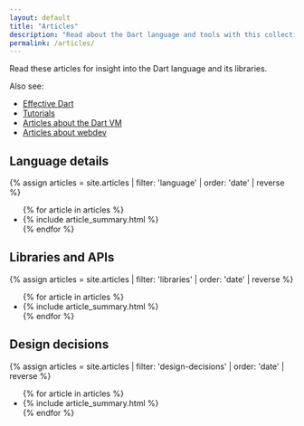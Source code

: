 ```yaml
---
layout: default
title: "Articles"
description: "Read about the Dart language and tools with this collection of articles, style guides, and more."
permalink: /articles/
---
```


Read these articles for insight into the Dart language and its libraries.

Also see:

* [Effective Dart](/guides/language/effective-dart/)
* [Tutorials](/tutorials/)
* [Articles about the Dart VM](/articles/dart-vm/)
* [Articles about webdev]({{site.webdev}}/articles/)

<div class="break-80">
  <h2>Language details</h2>
  {% assign articles = site.articles | filter: 'language' | order: 'date' | reverse %}
  <ul class="nav-list">
    {% for article in articles %}
      <li>{% include article_summary.html %}</li>
    {% endfor %}
  </ul>
</div>

<div class="break-80">
  <h2>Libraries and APIs</h2>
  {% assign articles = site.articles | filter: 'libraries' | order: 'date' | reverse %}
  <ul class="nav-list">
    {% for article in articles %}
      <li>{% include article_summary.html %}</li>
    {% endfor %}
  </ul>
</div>

<div class="break-80">
  <h2>Design decisions</h2>
  {% assign articles = site.articles | filter: 'design-decisions' | order: 'date' | reverse %}
  <ul class="nav-list">
    {% for article in articles %}
      <li>{% include article_summary.html %}</li>
    {% endfor %}
  </ul>
</div>
